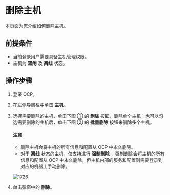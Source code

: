 # 删除主机

本页面为您介绍如何删除主机。

## 前提条件

* 当前登录用户需要具备主机管理权限。
* 主机为 **空闲** 及 **离线** 状态。

## 操作步骤

1. 登录 OCP。

2. 在左侧导航栏中单击 **主机**。

3. 选择需要删除的主机，单击下图 ① 的 **删除** 按钮，删除单个主机；也可以勾选需要删除的主机后，单击下图 ② 的 **批量删除** 按钮来删除多个主机。

    <main id="notice" type='notice'>
    <h4>注意</h4>
    <p><ul><li>删除主机会将主机的所有信息和配置从 OCP 中永久删除。</li><li>对于 <b>离线</b> 状态的主机，仅支持进行 <b>强制删除</b> ，强制删除会将主机的所有信息和配置从 OCP 中永久删除，但主机内部的服务和配置则需要登录到对应的机器上手动删除。</li></ul></p>
    </main>

   ![1726](https://obbusiness-private.oss-cn-shanghai.aliyuncs.com/doc/img/ocp/421/%E6%89%B9%E9%87%8F%E5%88%A0%E9%99%A4%E4%B8%BB%E6%9C%BA.png)

4. 单击弹窗中的 **删除**。
